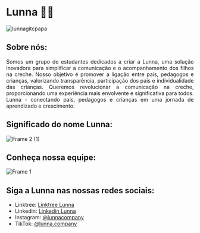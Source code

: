 <h1>Lunna 💜💜</h1> 

![lunnagitcpapa](https://github.com/LunnaCompany/.github/assets/147529312/fc194a60-a446-43d4-8fda-01622be88554)


<h2>Sobre nós:</h2>
<div align="justify">    
Somos um grupo de estudantes dedicados a criar a Lunna, uma solução inovadora para simplificar a comunicação e o acompanhamento dos filhos na creche. Nosso objetivo é promover a ligação entre pais, pedagogos e crianças, valorizando transparência, participação dos pais e individualidade das crianças. Queremos revolucionar a comunicação na creche, proporcionando uma experiência mais envolvente e significativa para todos. Lunna - conectando pais, pedagogos e crianças em uma jornada de aprendizado e crescimento.
</div>        


<h2>Significado do nome Lunna:</h2>

![Frame 2 (1)](https://github.com/LunnaCompany/.github/assets/147529312/d36eac45-175e-437e-90fe-fd387e712633)


<h2>Conheça nossa equipe:</h2>

![Frame 1](https://github.com/LunnaCompany/.github/assets/147529312/fd645834-4699-4a6a-b40a-5973da335e90)


<h2>Siga a Lunna nas nossas redes sociais:</h2>  
    
- Linktree: [Linktree Lunna](https://linktr.ee/lunnacompany)
- Linkedin: [Linkedin Lunna](https://www.linkedin.com/company/lunnacompany)
- Instagram: [@lunnacompany](https://www.instagram.com/lunnacompany/)
- TikTok: [@lunna.company](https://www.tiktok.com/@lunna.company)

